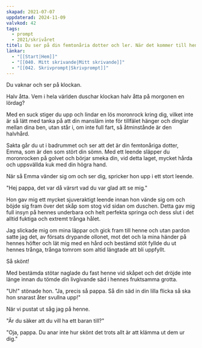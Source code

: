 ```yaml
---
skapad: 2021-07-07
uppdaterad: 2024-11-09
valvkod: 42
tags:
  - prompt
  - 2021/skrivåret
titel: Du ser på din femtonåria dotter och ler. När det kommer till hennes kropp har du helt klart fri tillgång
länkar:
  - "[[Start|Hem]]"
  - "[[040. Mitt skrivande|Mitt skrivande]]"
  - "[[042. Skrivprompt|Skrivprompt]]"
---
```

Du vaknar och ser på klockan.

Halv åtta. Vem i hela världen duschar klockan halv åtta på morgonen en lördag?

Med en suck stiger du upp och lindar en lös moronrock kring dig, vilket inte är så lätt med tanka på att din mansläm inte för tillfälet hänger och dinglar mellan dina ben, utan står i, om inte full fart, så åtminstånde är den halvhård.

Sakta går du ut i badrummet och ser att det är din femtonåriga dotter, Emma, som är den som stört din sömn. Med ett leende släpper du moronrocken på golvet och börjar smeka din, vid detta laget, mycket hårda och uppsvällda kuk med din högra hand.

När så Emma vänder sig om och ser dig, spricker hon upp i ett stort leende.

"Hej pappa, det var då värsrt vad du var glad att se mig."

Hon gav mig ett mycket sjuveraktigt leende innan hon vände sig om och böjde sig fram över det skåp som stog vid sidan om duschen. Detta gav mig full insyn på hennes underbara och helt perfekta springa och dess slut i det alltid fuktiga och  extremt trånga hålet.

Jag slickade mig om mina läppar och gick fram till henne och utan pardon satte jag det, av försats drypande ollonet, mot det och la mina händer på hennes höfter och lät mig med en hård och bestämd stöt fyllde du ut hennes trånga, trånga tomrom som altid längtade att bli uppfyllt.

Så skönt!

Med bestämda stötar naglade du fast henne vid skåpet och det dröjde inte länge innan du tömde din livgivande säd i hennes fruktsamma grotta.

"Uh!" stönade hon. "Ja, precis så pappa. Så din säd in din lilla flicka så ska hon snarast åter svullna upp!"

När vi pustat ut såg jag på henne.

"Är du säker att du vill ha ett baran till?"

"Oja, pappa. Du anar inte hur skönt det trots allt är att klämma ut dem ur dig."